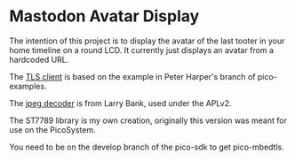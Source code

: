 # Mastodon Avatar Display <!-- omit in toc -->

The intention of this project is to display the avatar of the last tooter
in your home timeline on a round LCD.  It currently just displays an avatar from a hardcoded URL.

The [TLS client](https://github.com/peterharperuk/pico-examples/tree/add_mbedtls_example/pico_w/tls_client) is based on the example in Peter Harper's branch of pico-examples.

The [jpeg decoder](https://github.com/bitbank2/JPEGDEC) is from Larry Bank, used under the APLv2.

The ST7789 library is my own creation, originally this version was meant for use on the PicoSystem.

You need to be on the develop branch of the pico-sdk to get pico-mbedtls.

